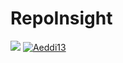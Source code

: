 # RepoInsight

![](https://github.com/Aeddi13/RepoInsight/workflows/CI/badge.svg)
[![Aeddi13](https://circleci.com/gh/Aeddi13/RepoInsight.svg?label=CircleCi)](https://app.circleci.com/github/Aeddi13/RepoInsight/pipelines)

